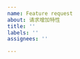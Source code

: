```yaml
---
name: Feature request
about: 请求增加特性
title: ''
labels: ''
assignees: ''

---
```


<!--简要描述你的需求以及这个特性的作用-->
